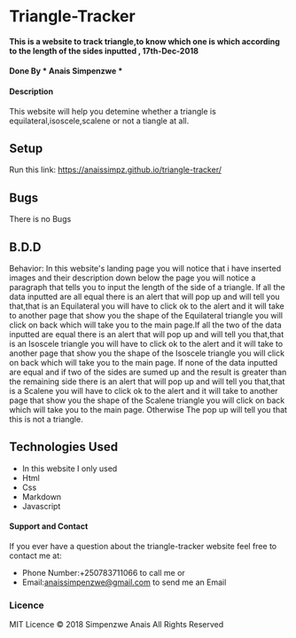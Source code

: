 # Triangle-Tracker
#### This is a website to track triangle,to know which one is which according to the length of the sides inputted , 17th-Dec-2018
####  Done By * Anais Simpenzwe *
#### Description
 This website will help you detemine whether a triangle is equilateral,isoscele,scalene or not a tiangle at all.
## Setup
Run this link: https://anaissimpz.github.io/triangle-tracker/
## Bugs
There is no Bugs
## B.D.D
Behavior: In this website's landing page you will notice that i have inserted images and their description down below the page you will notice a paragraph that tells you to input the length of the side of a triangle. If all the data inputted are all equal there is an alert that will pop up and will tell you that,that is an Equilateral you will have to click ok to the alert and it will take to another page that show you the shape of the Equilateral triangle you will click on back which will take you to the main page.If all the two of the data inputted are equal there is an alert that will pop up and will tell you that,that is an Isoscele triangle you will have to click ok to the alert and it will take to another page that show you the shape of the Isoscele triangle you will click on back which will take you to the main page. If none of the data inputted are equal and if two of the sides are sumed up and the result is greater than the remaining side there is an alert that will pop up and will tell you that,that is a Scalene you will have to click ok to the alert and it will take to another page that show you the shape of the Scalene triangle you will click on back which will take you to the main page. Otherwise The pop up will tell you that this is not a triangle.
## Technologies Used
* In this website I only used 
* Html
* Css
* Markdown
* Javascript
#### Support and Contact
If you ever have a question about the triangle-tracker website feel free to contact me at:
* Phone Number:+250783711066 to call me or
* Email:anaissimpenzwe@gmail.com to send me an Email
### Licence
MIT Licence
© 2018 Simpenzwe Anais All Rights Reserved
